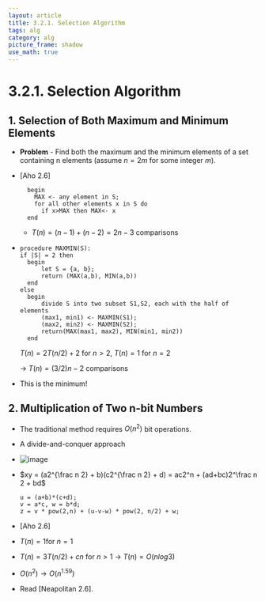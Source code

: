 ```yaml
---
layout: article
title: 3.2.1. Selection Algorithm
tags: alg
category: alg
picture_frame: shadow
use_math: true
---
```



# 3.2.1. Selection Algorithm

## 1. Selection of Both Maximum and Minimum Elements

- **Problem**  - Find both the maximum and the minimum elements of a set containing n elements (assume $n = 2m$ for some integer $m$).

- [Aho 2.6]
  ```
    begin
      MAX <- any element in S;
      for all other elements x in S do
        if x>MAX then MAX<- x
    end
    ```
  - $T(n) = (n-1) + (n-2) = 2n-3$ comparisons


- ```
  procedure MAXMIN(S):
  if |S| = 2 then
  	begin
  		let S = {a, b};
  		return (MAX(a,b), MIN(a,b))
  	end
  else
  	begin
  		divide S into two subset S1,S2, each with the half of elements
  		(max1, min1) <- MAXMIN(S1);
  		(max2, min2) <- MAXMIN(S2);
  		return(MAX(max1, max2), MIN(min1, min2))
  	end
  ```

  $T(n) = 2T(n/2) + 2$ for $n > 2$, $T(n) = 1$ for $n = 2$

  → $T(n) = (3/2)n - 2$ comparisons

- This is the minimum!

## 2. Multiplication of Two n-bit Numbers

- The traditional method requires $O(n^2)$ bit operations.
- A divide-and-conquer approach

- ![image](https://user-images.githubusercontent.com/46957634/122671162-4f778d00-d200-11eb-83b9-5f6cce938ced.png)


- $xy = (a2^{\frac n 2} + b)(c2^{\frac n 2} + d) = ac2^n + (ad+bc)2^\frac n 2 + bd$

  ```
  u = (a+b)*(c+d);
  v = a*c, w = b*d;
  z = v * pow(2,n) + (u-v-w) * pow(2, n/2) + w;
  ```

- [Aho 2.6]

- $T(n) = 1$for $n = 1$
- $T(n) = 3T(n/2) + cn$ for $n > 1$
  → $T(n) = O(nlog3)$
- $O(n^2) → O(n^{1.59})$

- Read [Neapolitan 2.6].
